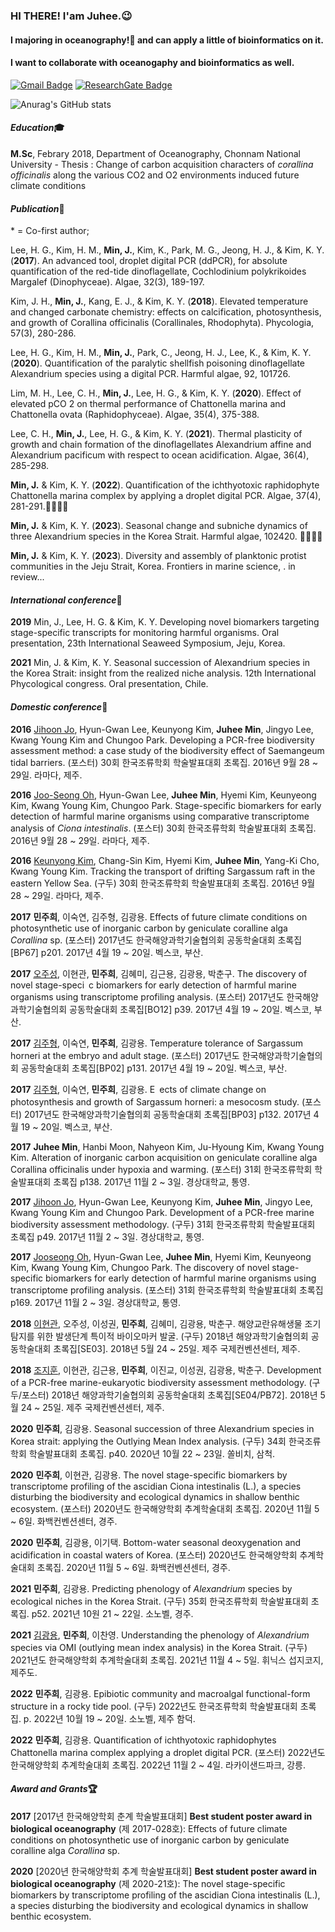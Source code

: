 ### HI THERE! I'am Juhee.😉    
#### I majoring in oceanography!🌊 and can apply a little of bioinformatics on it.    
#### I want to collaborate with oceanogaphy and bioinformatics as well.     
    
    
[![Gmail Badge](https://img.shields.io/badge/Gmail-d14836?style=flat-square&logo=Gmail&logoColor=white&link=mailto:minzooey@gmail.com)](mailto:minzooey@gmail.com)
[![ResearchGate Badge](https://img.shields.io/badge/ResearchGate-00CCBB?style=flat-square&logo=ResearchGate&logoColor=white&link=https://www.researchgate.net/profile/Juhee-Min)](https://www.researchgate.net/profile/Juhee-Min)

![Anurag's GitHub stats](https://github-readme-stats.vercel.app/api?username=anuraghazra&show_icons=true&theme=vue)    

#### _Education_🎓

**M.Sc**, Febrary 2018, Department of Oceanography, Chonnam National University
    - Thesis : Change of carbon acquisition characters of _corallina officinalis_ along the various CO2 and O2 environments induced future climate conditions
    
#### _Publication_📄
\* = Co-first author;

Lee, H. G., Kim, H. M., **Min, J.**, Kim, K., Park, M. G., Jeong, H. J., & Kim, K. Y. (**2017**). An advanced tool, droplet digital PCR (ddPCR), for absolute quantification of the red-tide dinoflagellate, Cochlodinium polykrikoides Margalef (Dinophyceae). Algae, 32(3), 189-197.

Kim, J. H., **Min, J.**, Kang, E. J., & Kim, K. Y. (**2018**). Elevated temperature and changed carbonate chemistry: effects on calcification, photosynthesis, and growth of Corallina officinalis (Corallinales, Rhodophyta). Phycologia, 57(3), 280-286.

Lee, H. G., Kim, H. M., **Min, J.**, Park, C., Jeong, H. J., Lee, K., & Kim, K. Y. (**2020**). Quantification of the paralytic shellfish poisoning dinoflagellate Alexandrium species using a digital PCR. Harmful algae, 92, 101726.

Lim, M. H., Lee, C. H., **Min, J.**, Lee, H. G., & Kim, K. Y. (**2020**). Effect of elevated pCO 2 on thermal performance of Chattonella marina and Chattonella ovata (Raphidophyceae). Algae, 35(4), 375-388.

Lee, C. H., **Min, J.**, Lee, H. G., & Kim, K. Y. (**2021**). Thermal plasticity of growth and chain formation of the dinoflagellates Alexandrium affine and Alexandrium pacificum with respect to ocean acidification. Algae, 36(4), 285-298.

**Min, J.** & Kim, K. Y. (**2022**). Quantification of the ichthyotoxic raphidophyte Chattonella marina complex by applying a droplet digital PCR. Algae, 37(4), 281-291.👏🏻👏🏻

**Min, J.** & Kim, K. Y. (**2023**). Seasonal change and subniche dynamics of three Alexandrium species in the Korea Strait. Harmful algae, 102420. 👏🏻👏🏻

**Min, J.** & Kim, K. Y. (**2023**). Diversity and assembly of planktonic protist communities in the Jeju Strait, Korea. Frontiers in marine science, . in review... 
    
#### _International conference_📣

**2019**    Min, J., Lee, H. G. & Kim, K. Y. Developing novel biomarkers targeting stage-specific transcripts for monitoring harmful organisms. Oral presentation, 23th International Seaweed Symposium, Jeju, Korea.

**2021**    Min, J. & Kim, K. Y. Seasonal succession of Alexandrium species in the Korea Strait: insight from the realized niche analysis. 12th International Phycological congress. Oral presentation, Chile.
    
#### _Domestic conference_📢
**2016**    <U>Jihoon Jo</U>, Hyun-Gwan Lee, Keunyong Kim, **Juhee Min**, Jingyo Lee, Kwang Young Kim and Chungoo Park. Developing a PCR-free biodiversity assessment method: a case study of the biodiversity effect of Saemangeum tidal barriers. (포스터) 30회 한국조류학회 학술발표대회 초록집. 2016년 9월 28 ~ 29일. 라마다, 제주.

**2016**    <U>Joo-Seong Oh</U>, Hyun-Gwan Lee, **Juhee Min**, Hyemi Kim, Keunyeong Kim, Kwang Young Kim, Chungoo Park. Stage-specific biomarkers for early detection of harmful marine organisms using comparative transcriptome analysis of _Ciona intestinalis_. (포스터) 30회 한국조류학회 학술발표대회 초록집. 2016년 9월 28 ~ 29일. 라마다, 제주. 

**2016**    <U>Keunyong Kim</U>, Chang-Sin Kim, Hyemi Kim, **Juhee Min**, Yang-Ki Cho, Kwang Young Kim. Tracking the transport of drifting Sargassum raft in the eastern Yellow Sea. (구두) 30회 한국조류학회 학술발표대회 초록집. 2016년 9월 28 ~ 29일. 라마다, 제주. 

**2017**    **민주희**, 이숙연, 김주형, 김광용. Effects of future climate conditions on photosynthetic use of inorganic carbon by geniculate coralline alga _Corallina_ sp. (포스터) 2017년도 한국해양과학기술협의회 공동학술대회 초록집[BP67] p201. 2017년 4월 19 ~ 20일. 벡스코, 부산.

**2017**    <U>오주성</U>, 이현관, **민주희**, 김혜미, 김근용, 김광용, 박춘구. The discovery of novel stage-speci c biomarkers for early detection of harmful marine organisms using transcriptome profiling analysis. (포스터) 2017년도 한국해양과학기술협의회 공동학술대회 초록집[BO12] p39. 2017년 4월 19 ~ 20일. 벡스코, 부산.

**2017**    <U>김주형</U>, 이숙연, **민주희**, 김광용. Temperature tolerance of Sargassum horneri at the embryo and adult stage. (포스터) 2017년도 한국해양과학기술협의회 공동학술대회 초록집[BP02] p131. 2017년 4월 19 ~ 20일. 벡스코, 부산.

**2017**   <U>김주형</U>, 이숙연, **민주희**, 김광용. E ects of climate change on photosynthesis and growth of Sargassum horneri: a mesocosm study. (포스터) 2017년도 한국해양과학기술협의회 공동학술대회 초록집[BP03] p132. 2017년 4월 19 ~ 20일. 벡스코, 부산.

**2017**   **Juhee Min**, Hanbi Moon, Nahyeon Kim, Ju-Hyoung Kim, Kwang Young Kim. Alteration of inorganic carbon acquisition on geniculate coralline alga Corallina officinalis under hypoxia and warming. (포스터) 31회 한국조류학회 학술발표대회 초록집 p138. 2017년 11월 2 ~ 3일. 경상대학교, 통영.

**2017**    <U>Jihoon Jo</U>, Hyun-Gwan Lee, Keunyong Kim, **Juhee Min**, Jingyo Lee, Kwang Young Kim and Chungoo Park. Development of a PCR-free marine biodiversity assessment methodology. (구두) 31회 한국조류학회 학술발표대회 초록집 p49. 2017년 11월 2 ~ 3일. 경상대학교, 통영.

**2017**    <U>Jooseong Oh</U>, Hyun-Gwan Lee, **Juhee Min**, Hyemi Kim, Keunyeong Kim, Kwang Young Kim, Chungoo Park. The discovery of novel stage-specific biomarkers for early detection of harmful marine organisms using transcriptome profiling analysis. (포스터) 31회 한국조류학회 학술발표대회 초록집 p169. 2017년 11월 2 ~ 3일. 경상대학교, 통영.

**2018**    <U>이현관</U>, 오주성, 이성권, **민주희**, 김혜미, 김광용, 박춘구. 해양교란유해생물 조기탐지를 위한 발생단계 특이적 바이오마커 발굴. (구두) 2018년 해양과학기술협의회 공동학술대회 초록집[SE03]. 2018년 5월 24 ~ 25일. 제주 국제컨벤션센터, 제주.

**2018**    <U>조지훈</U>, 이현관, 김근용, **민주희**, 이진교, 이성권, 김광용, 박춘구. Development of a PCR-free marine-eukaryotic biodiversity assessment methodology. (구두/포스터) 2018년 해양과학기술협의회 공동학술대회 초록집[SE04/PB72]. 2018년 5월 24 ~ 25일. 제주 국제컨벤션센터, 제주. 

**2020**    **민주희**, 김광용. Seasonal succession of three Alexandrium species in Korea strait: applying the Outlying Mean Index analysis. (구두) 34회 한국조류학회 학술발표대회 초록집. p40. 2020년 10월 22 ~ 23일. 쏠비치, 삼척.

**2020**    **민주희**, 이현관, 김광용. The novel stage-specific biomarkers by transcriptome profiling of the ascidian Ciona intestinalis (L.), a species disturbing the biodiversity and ecological dynamics in shallow benthic ecosystem. (포스터) 2020년도 한국해양학회 추계학술대회 초록집. 2020년 11월 5 ~ 6일. 화백컨벤션센터, 경주.

**2020**    **민주희**, 김광용, 이기택. Bottom-water seasonal deoxygenation and acidification in coastal waters of Korea. (포스터) 2020년도 한국해양학회 추계학술대회 초록집. 2020년 11월 5 ~ 6일. 화백컨벤션센터, 경주.

**2021**    **민주희**, 김광용. Predicting phenology of _Alexandrium_ species by ecological niches in the Korea Strait. (구두) 35회 한국조류학회 학술발표대회 초록집. p52. 2021년 10원 21 ~ 22일. 소노벨, 경주.

**2021**    <U>김광용</U>, **민주희**, 이찬영. Understanding the phenology of _Alexandrium_ species via OMI (outlying mean index analysis) in the Korea Strait. (구두) 2021년도 한국해양학회 추계학술대회 초록집. 2021년 11월 4 ~ 5일. 휘닉스 섭지코지, 제주도.

**2022**    **민주희**, 김광용. Epibiotic community and macroalgal functional-form structure in a rocky tide pool. (구두) 2022년도 한국조류학회 학술발표대회 초록집. p. 2022년 10월 19 ~ 20일. 소노벨, 제주 함덕.

**2022**    **민주희**, 김광용. Quantification of ichthyotoxic raphidophytes Chattonella marina complex applying a droplet digital PCR. (포스터) 2022년도 한국해양학회 추계학술대회 초록집. 2022년 11월 2 ~ 4일. 라카이샌드파크, 강릉.
    
#### _Award and Grants_🏆
**2017**    [2017년 한국해양학회 춘계 학술발표대회] **Best student poster award in biological oceanography** (제 2017-028호): Effects of future climate conditions on photosynthetic use of inorganic carbon by geniculate coralline alga _Corallina_ sp.  

**2020**    [2020년 한국해양학회 추계 학술발표대회] **Best student poster award in biological oceanography** (제 2020-21호): The novel stage-specific biomarkers by transcriptome profiling of the ascidian Ciona intestinalis (L.), a species disturbing the biodiversity and ecological dynamics in shallow benthic ecosystem.

